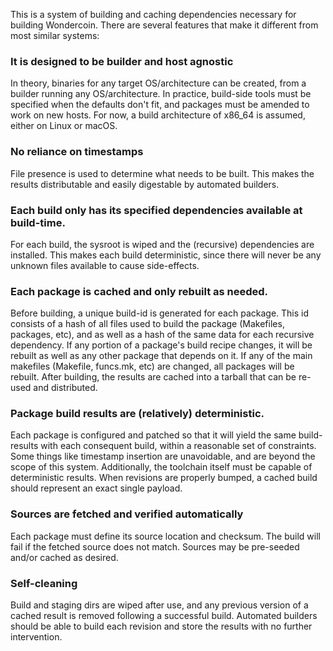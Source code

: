 This is a system of building and caching dependencies necessary for building Wondercoin.
There are several features that make it different from most similar systems:

### It is designed to be builder and host agnostic

In theory, binaries for any target OS/architecture can be created, from a
builder running any OS/architecture. In practice, build-side tools must be
specified when the defaults don't fit, and packages must be amended to work
on new hosts. For now, a build architecture of x86_64 is assumed, either on
Linux or macOS.

### No reliance on timestamps

File presence is used to determine what needs to be built. This makes the
results distributable and easily digestable by automated builders.

### Each build only has its specified dependencies available at build-time.

For each build, the sysroot is wiped and the (recursive) dependencies are
installed. This makes each build deterministic, since there will never be any
unknown files available to cause side-effects.

### Each package is cached and only rebuilt as needed.

Before building, a unique build-id is generated for each package. This id
consists of a hash of all files used to build the package (Makefiles, packages,
etc), and as well as a hash of the same data for each recursive dependency. If
any portion of a package's build recipe changes, it will be rebuilt as well as
any other package that depends on it. If any of the main makefiles (Makefile,
funcs.mk, etc) are changed, all packages will be rebuilt. After building, the
results are cached into a tarball that can be re-used and distributed.

### Package build results are (relatively) deterministic.

Each package is configured and patched so that it will yield the same
build-results with each consequent build, within a reasonable set of
constraints. Some things like timestamp insertion are unavoidable, and are
beyond the scope of this system. Additionally, the toolchain itself must be
capable of deterministic results. When revisions are properly bumped, a cached
build should represent an exact single payload.

### Sources are fetched and verified automatically

Each package must define its source location and checksum. The build will fail
if the fetched source does not match. Sources may be pre-seeded and/or cached
as desired.

### Self-cleaning

Build and staging dirs are wiped after use, and any previous version of a
cached result is removed following a successful build. Automated builders
should be able to build each revision and store the results with no further
intervention.
